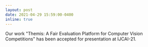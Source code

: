 ```yaml
---
layout: post
date: 2021-04-29 15:59:00-0400
inline: true
---
```


Our work "Themis: A Fair Evaluation Platform for Computer Vision Competitions" has been accepted for presentation at IJCAI-21.